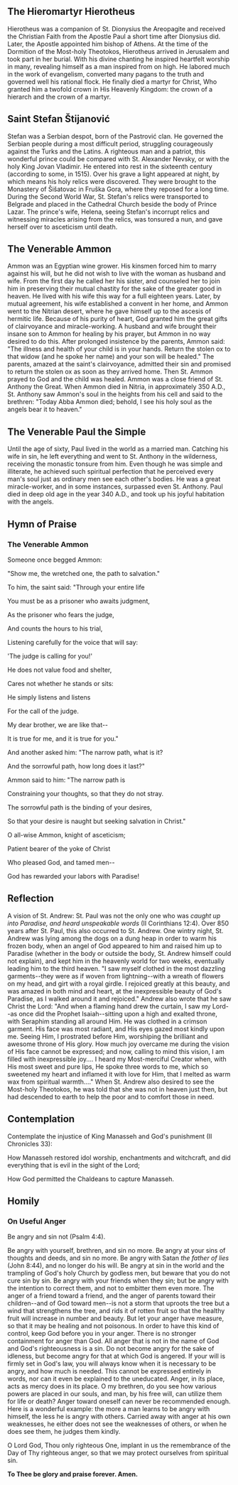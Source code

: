## The Hieromartyr Hierotheus

Hierotheus was a companion of St. Dionysius the Areopagite and received the Christian Faith from the Apostle Paul a short time after Dionysius did. Later, the Apostle appointed him bishop of Athens. At the time of the Dormition of the Most-holy Theotokos, Hierotheus arrived in Jerusalem and took part in her burial. With his divine chanting he inspired heartfelt worship in many, revealing himself as a man inspired from on high. He labored much in the work of evangelism, converted many pagans to the truth and governed well his rational flock. He finally died a martyr for Christ, Who granted him a twofold crown in His Heavenly Kingdom: the crown of a hierarch and the crown of a martyr. 

## Saint Stefan Štijanović

Stefan was a Serbian despot, born of the Pastrović clan. He governed the Serbian people during a most difficult period, struggling courageously against the Turks and the Latins. A righteous man and a patriot, this wonderful prince could be compared with St. Alexander Nevsky, or with the holy King Jovan Vladimir. He entered into rest in the sixteenth century (according to some, in 1515). Over his grave a light appeared at night, by which means his holy relics were discovered. They were brought to the Monastery of Šišatovac in Fruška Gora, where they reposed for a long time. During the Second World War, St. Stefan's relics were transported to Belgrade and placed in the Cathedral Church beside the body of Prince Lazar. The prince's wife, Helena, seeing Stefan's incorrupt relics and witnessing miracles arising from the relics, was tonsured a nun, and gave herself over to asceticism until death. 

## The Venerable Ammon

Ammon was an Egyptian wine grower. His kinsmen forced him to marry against his will, but he did not wish to live with the woman as husband and wife. From the first day he called her his sister, and counseled her to join him in preserving their mutual chastity for the sake of the greater good in heaven. He lived with his wife this way for a full eighteen years. Later, by mutual agreement, his wife established a convent in her home, and Ammon went to the Nitrian desert, where he gave himself up to the ascesis of hermitic life. Because of his purity of heart, God granted him the great gifts of clairvoyance and miracle-working. A husband and wife brought their insane son to Ammon for healing by his prayer, but Ammon in no way desired to do this. After prolonged insistence by the parents, Ammon said: "The illness and health of your child is in your hands. Return the stolen ox to that widow (and he spoke her name) and your son will be healed." The parents, amazed at the saint's clairvoyance, admitted their sin and promised to return the stolen ox as soon as they arrived home. Then St. Ammon prayed to God and the child was healed. Ammon was a close friend of St. Anthony the Great. When Ammon died in Nitria, in approximately 350 A.D., St. Anthony saw Ammon's soul in the heights from his cell and said to the brethren: "Today Abba Ammon died; behold, I see his holy soul as the angels bear it to heaven." 

## The Venerable Paul the Simple

Until the age of sixty, Paul lived in the world as a married man. Catching his wife in sin, he left everything and went to St. Anthony in the wilderness, receiving the monastic tonsure from him. Even though he was simple and illiterate, he achieved such spiritual perfection that he perceived every man's soul just as ordinary men see each other's bodies. He was a great miracle-worker, and in some instances, surpassed even St. Anthony. Paul died in deep old age in the year 340 A.D., and took up his joyful habitation with the angels.

## Hymn of Praise 

### The Venerable Ammon

Someone once begged Ammon: 

"Show me, the wretched one, the path to salvation." 

To him, the saint said: "Through your entire life 

You must be as a prisoner who awaits judgment, 

As the prisoner who fears the judge, 

And counts the hours to his trial, 

Listening carefully for the voice that will say: 

'The judge is calling for you!' 

He does not value food and shelter, 

Cares not whether he stands or sits: 

He simply listens and listens 

For the call of the judge. 

My dear brother, we are like that-- 

It is true for me, and it is true for you." 

And another asked him: "The narrow path, what is it? 

And the sorrowful path, how long does it last?" 

Ammon said to him: "The narrow path is 

Constraining your thoughts, so that they do not stray. 

The sorrowful path is the binding of your desires, 

So that your desire is naught but seeking salvation in Christ." 

O all-wise Ammon, knight of asceticism; 

Patient bearer of the yoke of Christ 

Who pleased God, and tamed men-- 

God has rewarded your labors with Paradise! 

## Reflection

A vision of St. Andrew: St. Paul was not the only one who was *caught up into Paradise, and heard unspeakable words* (II Corinthians 12:4). Over 850 years after St. Paul, this also occurred to St. Andrew. One wintry night, St. Andrew was lying among the dogs on a dung heap in order to warm his frozen body, when an angel of God appeared to him and raised him up to Paradise (whether in the body or outside the body, St. Andrew himself could not explain), and kept him in the heavenly world for two weeks, eventually leading him to the third heaven. "I saw myself clothed in the most dazzling garments--they were as if woven from lightning--with a wreath of flowers on my head, and girt with a royal girdle. I rejoiced greatly at this beauty, and was amazed in both mind and heart, at the inexpressible beauty of God's Paradise, as I walked around it and rejoiced." Andrew also wrote that he saw Christ the Lord: "And when a flaming hand drew the curtain, I saw my Lord--as once did the Prophet Isaiah--sitting upon a high and exalted throne, with Seraphim standing all around Him. He was clothed in a crimson garment. His face was most radiant, and His eyes gazed most kindly upon me. Seeing Him, I prostrated before Him, worshiping the brilliant and awesome throne of His glory. How much joy overcame me during the vision of His face cannot be expressed; and now, calling to mind this vision, I am filled with inexpressible joy…. I heard my Most-merciful Creator when, with His most sweet and pure lips, He spoke three words to me, which so sweetened my heart and inflamed it with love for Him, that I melted as warm wax from spiritual warmth…." When St. Andrew also desired to see the Most-holy Theotokos, he was told that she was not in heaven just then, but had descended to earth to help the poor and to comfort those in need.

## Contemplation

Contemplate the injustice of King Manasseh and God's punishment (II Chronicles 33):

How Manasseh restored idol worship, enchantments and witchcraft, and did everything that is evil in the sight of the Lord; 

How God permitted the Chaldeans to capture Manasseh.

## Homily 

### On Useful Anger 

Be angry and sin not (Psalm 4:4). 

Be angry with yourself, brethren, and sin no more. Be angry at your sins of thoughts and deeds, and sin no more. Be angry with Satan *the father of lies* (John 8:44), and no longer do his will. Be angry at sin in the world and the trampling of God's holy Church by godless men, but beware that you do not cure sin by sin. Be angry with your friends when they sin; but be angry with the intention to correct them, and not to embitter them even more. The anger of a friend toward a friend, and the anger of parents toward their children--and of God toward men--is not a storm that uproots the tree but a wind that strengthens the tree, and rids it of rotten fruit so that the healthy fruit will increase in number and beauty. But let your anger have measure, so that it may be healing and not poisonous. In order to have this kind of control, keep God before you in your anger. There is no stronger containment for anger than God. All anger that is not in the name of God and God's righteousness is a sin. Do not become angry for the sake of idleness, but become angry for that at which God is angered. If your will is firmly set in God's law, you will always know when it is necessary to be angry, and how much is needed. This cannot be expressed entirely in words, nor can it even be explained to the uneducated. Anger, in its place, acts as mercy does in its place. O my brethren, do you see how various powers are placed in our souls, and man, by his free will, can utilize them for life or death? Anger toward oneself can never be recommended enough. Here is a wonderful example: the more a man learns to be angry with himself, the less he is angry with others. Carried away with anger at his own weaknesses, he either does not see the weaknesses of others, or when he does see them, he judges them kindly. 

O Lord God, Thou only righteous One, implant in us the remembrance of the Day of Thy righteous anger, so that we may protect ourselves from spiritual sin. 

**To Thee be glory and praise forever. Amen.**
